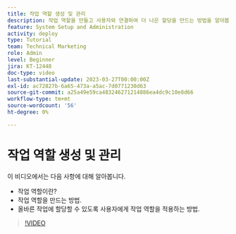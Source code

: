 ```yaml
---
title: 작업 역할 생성 및 관리
description: 작업 역할을 만들고 사용자와 연결하여 더 나은 할당을 만드는 방법을 알아봅니다.
feature: System Setup and Administration
activity: deploy
type: Tutorial
team: Technical Marketing
role: Admin
level: Beginner
jira: KT-12448
doc-type: video
last-substantial-update: 2023-03-27T00:00:00Z
exl-id: ac72827b-6a65-473a-a5ac-7d0771230d63
source-git-commit: a25a49e59ca483246271214886ea4dc9c10e8d66
workflow-type: tm+mt
source-wordcount: '56'
ht-degree: 0%

---
```


# 작업 역할 생성 및 관리

이 비디오에서는 다음 사항에 대해 알아봅니다.

* 작업 역할이란?
* 작업 역할을 만드는 방법.
* 올바른 작업에 할당할 수 있도록 사용자에게 작업 역할을 적용하는 방법.

>[!VIDEO](https://video.tv.adobe.com/v/3416966/?quality=12&learn=on)
